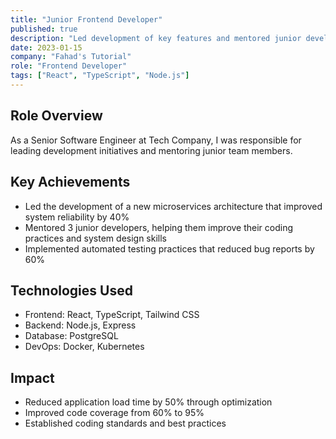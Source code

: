 ```yaml
---
title: "Junior Frontend Developer"
published: true
description: "Led development of key features and mentored junior developers"
date: 2023-01-15
company: "Fahad's Tutorial"
role: "Frontend Developer"
tags: ["React", "TypeScript", "Node.js"]
---
```


## Role Overview

As a Senior Software Engineer at Tech Company, I was responsible for leading development initiatives and mentoring junior team members.

## Key Achievements

- Led the development of a new microservices architecture that improved system reliability by 40%
- Mentored 3 junior developers, helping them improve their coding practices and system design skills
- Implemented automated testing practices that reduced bug reports by 60%

## Technologies Used

- Frontend: React, TypeScript, Tailwind CSS
- Backend: Node.js, Express
- Database: PostgreSQL
- DevOps: Docker, Kubernetes

## Impact

- Reduced application load time by 50% through optimization
- Improved code coverage from 60% to 95%
- Established coding standards and best practices
